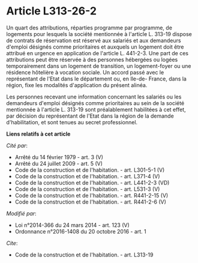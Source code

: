 # Article L313-26-2

Un quart des attributions, réparties programme par programme, de logements pour lesquels la société mentionnée à l'article L.
313-19 dispose de contrats de réservation est réservé aux salariés et aux demandeurs d'emploi désignés comme prioritaires et
auxquels un logement doit être attribué en urgence en application de l'article L. 441-2-3. Une part de ces attributions peut
être réservée à des personnes hébergées ou logées temporairement dans un logement de transition, un logement-foyer ou une
résidence hôtelière à vocation sociale. Un accord passé avec le représentant de l'Etat dans le département ou, en Ile-de-
France, dans la région, fixe les modalités d'application du présent alinéa. 

Les personnes recevant une information concernant les salariés ou les demandeurs d'emploi désignés comme prioritaires au sein
de la société mentionnée à l'article L. 313-19 sont préalablement habilitées à cet effet, par décision du représentant de
l'Etat dans la région de la demande d'habilitation, et sont tenues au secret professionnel.

**Liens relatifs à cet article**

_Cité par_:

  - Arrêté du 14 février 1979 - art. 3 (V)
  - Arrêté du 24 juillet 2009 - art. 5 (V)
  - Code de la construction et de l'habitation. - art. L301-5-1 (V)
  - Code de la construction et de l'habitation. - art. L371-4 (V)
  - Code de la construction et de l'habitation. - art. L441-2-3 (VD)
  - Code de la construction et de l'habitation. - art. L531-3 (V)
  - Code de la construction et de l'habitation. - art. R441-2-15 (V)
  - Code de la construction et de l'habitation. - art. R441-2-6 (V)

_Modifié par_:

  - Loi n°2014-366 du 24 mars 2014 - art. 123 (V)
  - Ordonnance n°2016-1408 du 20 octobre 2016 - art. 1

_Cite_:

  - Code de la construction et de l'habitation. - art. L313-19
